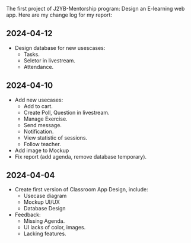 The first project of J2YB-Mentorship program: Design an E-learning web app. Here are my change log for my report:

## 2024-04-12

* Design database for new usescases:
    * Tasks.
    * Seletor in livestream.
    * Attendance.


## 2024-04-10

* Add new usecases:
    * Add to cart.
    * Create Poll, Question in livestream.
    * Manage Exercise.
    * Send message.
    * Notification.
    * View statistic of sessions.
    * Follow teacher.
* Add image to Mockup
* Fix report (add agenda, remove database temporary).

## 2024-04-04

* Create first version of Classroom App Design, include:
    * Usecase diagram
    * Mockup UI/UX
    * Database Design
* Feedback:
    * Missing Agenda.
    * UI lacks of color, images.
    * Lacking features.

